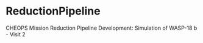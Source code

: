 # ReductionPipeline
CHEOPS Mission Reduction Pipeline Development: Simulation of WASP-18 b - Visit 2
